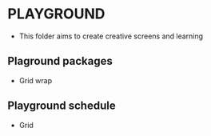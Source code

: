 # PLAYGROUND

- This folder aims to create creative screens and learning 

## Plaground packages 

- Grid wrap

## Playground schedule

- Grid
